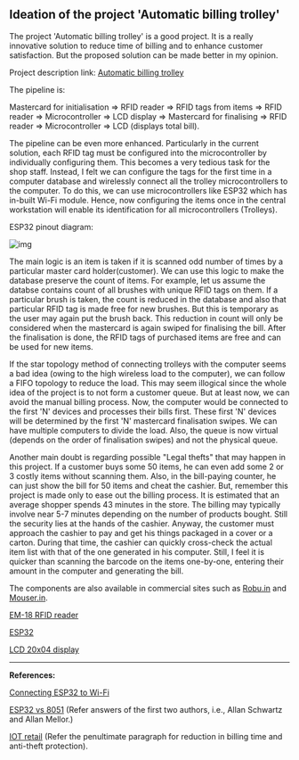 ## Ideation of the project 'Automatic billing trolley'

The project 'Automatic billing trolley' is a good project. It is a really innovative solution to reduce time of billing and to enhance customer satisfaction. But the proposed solution can be made better in my opinion. 

Project description link: [Automatic billing trolley](https://nevonprojects.com/auto-billing-mall-shopping-cart-8051/)

The pipeline is:

Mastercard for initialisation => RFID reader => RFID tags from items => RFID reader => Microcontroller => LCD display => Mastercard for finalising => RFID reader => Microcontroller => LCD (displays total bill).

The pipeline can be even more enhanced. Particularly in the current solution, each RFID tag must be configured into the microcontroller by individually configuring them. This becomes a very tedious task for the shop staff. Instead, I felt we can configure the tags for the first time in a computer database and wirelessly connect all the trolley microcontrollers to the computer. To do this, we can use microcontrollers like ESP32 which has in-built Wi-Fi module. Hence, now configuring the items once in the central workstation will enable its identification for all microcontrollers (Trolleys). 

ESP32 pinout diagram:

![img](https://i2.wp.com/randomnerdtutorials.com/wp-content/uploads/2018/08/ESP32-DOIT-DEVKIT-V1-Board-Pinout-36-GPIOs-updated.jpg?ssl=1)

The main logic is an item is taken if it is scanned odd number of times by a particular master card holder(customer). We can use this logic to make the database preserve the count of items. For example, let us assume the databse contains count of all brushes with unique RFID tags on them. If a particular brush is taken, the count is reduced in the database and also that particular RFID tag is made free for new brushes. But this is temporary as the user may again put the brush back. This reduction in count will only be considered when the mastercard is again swiped for finalising the bill. After the finalisation is done, the RFID tags of purchased items are free and can be used for new items.  

If the star topology method of connecting trolleys with the computer seems a bad idea (owing to the high wireless load to the computer), we can follow a FIFO topology to reduce the load. This may seem illogical since the whole idea of the project is to not form a customer queue. But at least now, we can avoid the manual billing process. Now, the computer would be connected to the first 'N' devices and processes their bills first. These first 'N' devices will be determined by the first 'N' mastercard finalisation swipes. We can have multiple computers to divide the load. Also, the queue is now virtual (depends on the order of finalisation swipes) and not the physical queue.

Another main doubt is regarding possible "Legal thefts" that may happen in this project. If a customer buys some 50 items, he can even add some 2 or 3 costly items without scanning them. Also, in the bill-paying counter, he can just show the bill for 50 items and cheat the cashier. But, remember this project is made only to ease out the billing process. It is estimated that an average shopper spends 43 minutes in the store. The billing may typically involve near 5-7 minutes depending on the number of products bought. Still the security lies at the hands of the cashier. Anyway, the customer must approach the cashier to pay and get his things packaged in a cover or a carton. During that time, the cashier can quickly cross-check the actual item list with that of the one generated in his computer. Still, I feel it is quicker than scanning the barcode on the items one-by-one, entering their amount in the computer and generating the bill.

The components are also available in commercial sites such as [Robu.in](https://robu.in/product-category/electronic-components/) and [Mouser.in](https://www.mouser.in/).

[EM-18 RFID reader](https://bm-es.com/product/em18-rfid-reader/?gclid=EAIaIQobChMIyMfX9J696QIVR6qWCh0ThAdTEAYYAiABEgItFvD_BwE)

[ESP32](https://robokits.co.in/iot-internet-of-things/esp32-development-board-wifi-bluetooth?gclid=EAIaIQobChMImae_lZ-96QIVCsEWBR0hlwSwEAYYAyABEgLKz_D_BwE)

[LCD 20x04 display](https://robu.in/product/lcd-20x4-5v-green-screen-lcd2004-display-lcd-module-arduino/?gclid=EAIaIQobChMIl97o0p696QIVxBwrCh1YFAt7EAYYASABEgIjUfD_BwE)

________________________________________________________________________________________________________________________________________
__References:__

[Connecting ESP32 to Wi-Fi](https://www.megunolink.com/articles/wireless/how-do-i-connect-to-a-wireless-network-with-the-esp32/)

[ESP32 vs 8051](https://www.quora.com/Should-I-work-on-a-microcontroller-8051-or-any-advanced-microcontroller-I-am-in-the-3rd-semester)
(Refer answers of the first two authors, i.e., Allan Schwartz and Allan Mellor.)

[IOT retail](https://www.linkedin.com/pulse/iot-retail-approach-reduce-billing-time-swati-bansal)
(Refer the penultimate paragraph for reduction in billing time and anti-theft protection).
